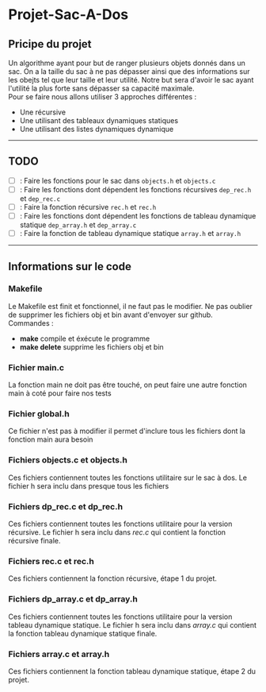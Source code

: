 # Projet-Sac-A-Dos

## Pricipe du projet
Un algorithme ayant pour but de ranger plusieurs objets donnés dans un sac. On a la taille du sac à ne pas dépasser ainsi que des informations sur les obejts tel que leur taille et leur utilité. Notre but sera d'avoir le sac ayant l'utilité la plus forte sans dépasser sa capacité maximale.  
Pour se faire nous allons utiliser 3 approches différentes :   
* Une récursive
* Une utilisant des tableaux dynamiques statiques
* Une utilisant des listes dynamiques dynamique

--------------------------------------------------

## TODO
- [ ] : Faire les fonctions pour le sac dans `objects.h` et `objects.c`
- [ ] : Faire les fonctions dont dépendent les fonctions récursives `dep_rec.h` et `dep_rec.c`
- [ ] : Faire la fonction récursive `rec.h` et `rec.h`
- [ ] : Faire les fonctions dont dépendent les fonctions de tableau dynamique statique `dep_array.h` et `dep_array.c`
- [ ] : Faire la fonction de tableau dynamique statique `array.h` et `array.h`

--------------------------------------------------

## Informations sur le code 

### Makefile
Le Makefile est finit et fonctionnel, il ne faut pas le modifier. Ne pas oublier de supprimer les fichiers obj et bin avant d'envoyer sur github.  
Commandes :  
- **make** compile et éxécute le programme  
- **make delete** supprime les fichiers obj et bin  

### Fichier main.c
La fonction main ne doit pas être touché, on peut faire une autre fonction main à coté pour faire nos tests  

### Fichier global.h
Ce fichier n'est pas à modifier il permet d'inclure tous les fichiers dont la fonction main aura besoin  

### Fichiers objects.c et objects.h
Ces fichiers contiennent toutes les fonctions utilitaire sur le sac à dos. Le fichier h sera inclu dans presque tous les fichiers  

### Fichiers dp_rec.c et dp_rec.h 
Ces fichiers contiennent toutes les fonctions utilitaire pour la version récursive. Le fichier h sera inclu dans *rec.c* qui contient la fonction récursive finale.  

### Fichiers rec.c et rec.h
Ces fichiers contiennent la fonction récursive, étape 1 du projet.  

### Fichiers dp_array.c et dp_array.h 
Ces fichiers contiennent toutes les fonctions utilitaire pour la version tableau dynamique statique. Le fichier h sera inclu dans *array.c* qui contient la fonction tableau dynamique statique finale.  

### Fichiers array.c et array.h
Ces fichiers contiennent la fonction tableau dynamique statique, étape 2 du projet.  

